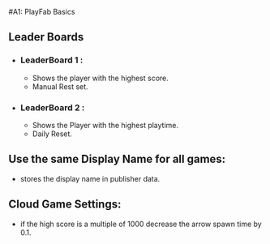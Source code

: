 #A1: PlayFab Basics
## Leader Boards
* ### LeaderBoard 1 :
  * Shows the player with the highest score.
  * Manual Rest set.

* ### LeaderBoard 2 : 
  * Shows the Player with the highest playtime.
  * Daily Reset.

## Use the same Display Name for all games:
* stores the display name in publisher data.

## Cloud Game Settings:
* if the high score is a multiple of 1000 decrease the arrow spawn time by 0.1.

